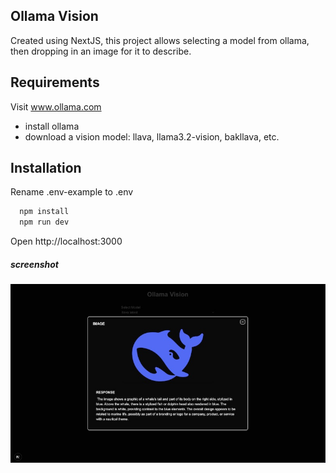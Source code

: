 ## Ollama Vision

Created using NextJS, this project allows selecting a model from ollama, then dropping in an image for it to describe.

## Requirements

Visit www.ollama.com
- install ollama
- download a vision model: llava, llama3.2-vision, bakllava, etc.

## Installation

Rename .env-example to .env

```bash
  npm install
  npm run dev
```

Open http://localhost:3000

##### screenshot
<img src="/public/screenshot.jpg" alt="ollama vision screenshot" />